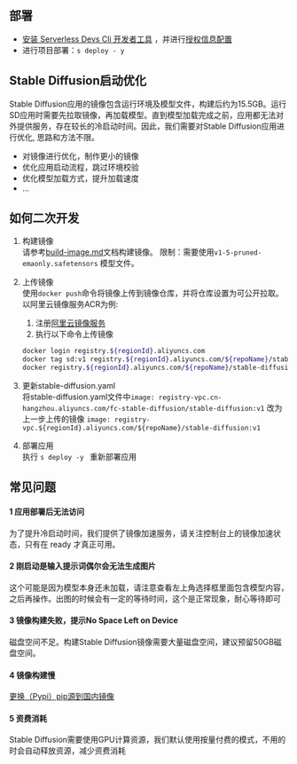 ## 部署

- [安装 Serverless Devs Cli 开发者工具](https://www.serverless-devs.com/serverless-devs/install) ，并进行[授权信息配置](https://docs.serverless-devs.com/fc/config)
- 进行项目部署：`s deploy - y`

## Stable Diffusion启动优化
Stable Diffusion应用的镜像包含运行环境及模型文件，构建后约为15.5GB。运行SD应用时需要先拉取镜像，再加载模型。直到模型加载完成之前，应用都无法对外提供服务，存在较长的冷启动时间。因此，我们需要对Stable Diffusion应用进行优化, 思路和方法不限。

- 对镜像进行优化，制作更小的镜像
- 优化应用启动流程，跳过环境校验
- 优化模型加载方式，提升加载速度
- ...

## 如何二次开发

1. 构建镜像    
请参考[build-image.md](build-image.md)文档构建镜像。
限制：需要使用`v1-5-pruned-emaonly.safetensors` 模型文件。

2. 上传镜像    
使用`docker push`命令将镜像上传到镜像仓库，并将仓库设置为可公开拉取。以阿里云镜像服务ACR为例:  
   1. 注册[阿里云镜像服务](https://cr.console.aliyun.com/)
   2. 执行以下命令上传镜像
   ```bash
   docker login registry.${regionId}.aliyuncs.com 
   docker tag sd:v1 registry.${regionId}.aliyuncs.com/${repoName}/stable-diffusion:v1
   docker registry.${regionId}.aliyuncs.com/${repoName}/stable-diffusion:v1
   ```
3. 更新stable-diffusion.yaml  
将stable-diffusion.yaml文件中`image: registry-vpc.cn-hangzhou.aliyuncs.com/fc-stable-diffusion/stable-diffusion:v1` 改为上一步上传的镜像 `image: registry-vpc.${regionId}.aliyuncs.com/${repoName}/stable-diffusion:v1`

4. 部署应用  
执行 `s deploy -y ` 重新部署应用

## 常见问题

#### 1 应用部署后无法访问  
为了提升冷启动时间，我们提供了镜像加速服务，请关注控制台上的镜像加速状态，只有在 ready 才真正可用。

#### 2 刚启动是输入提示词偶尔会无法生成图片  
这个可能是因为模型本身还未加载，请注意查看左上角选择框里面包含模型内容，之后再操作。出图的时候会有一定的等待时间，这个是正常现象，耐心等待即可

#### 3 镜像构建失败，提示No Space Left on Device
磁盘空间不足。构建Stable Diffusion镜像需要大量磁盘空间，建议预留50GB磁盘空间。

#### 4 镜像构建慢
[更换（Pypi）pip源到国内镜像](https://developer.aliyun.com/article/652884)

#### 5 资费消耗
Stable Diffusion需要使用GPU计算资源，我们默认使用按量付费的模式，不用的时会自动释放资源，减少资费消耗
